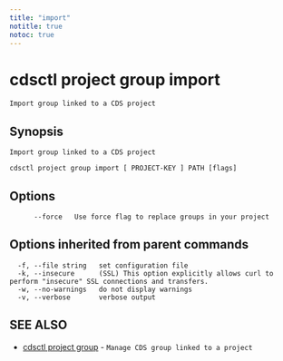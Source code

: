 ```yaml
---
title: "import"
notitle: true
notoc: true
---
```

# cdsctl project group import

`Import group linked to a CDS project`

## Synopsis

`Import group linked to a CDS project`

```
cdsctl project group import [ PROJECT-KEY ] PATH [flags]
```

## Options

```
      --force   Use force flag to replace groups in your project
```

## Options inherited from parent commands

```
  -f, --file string   set configuration file
  -k, --insecure      (SSL) This option explicitly allows curl to perform "insecure" SSL connections and transfers.
  -w, --no-warnings   do not display warnings
  -v, --verbose       verbose output
```

## SEE ALSO

* [cdsctl project group](/docs/components/cdsctl/project/group/)	 - `Manage CDS group linked to a project`

